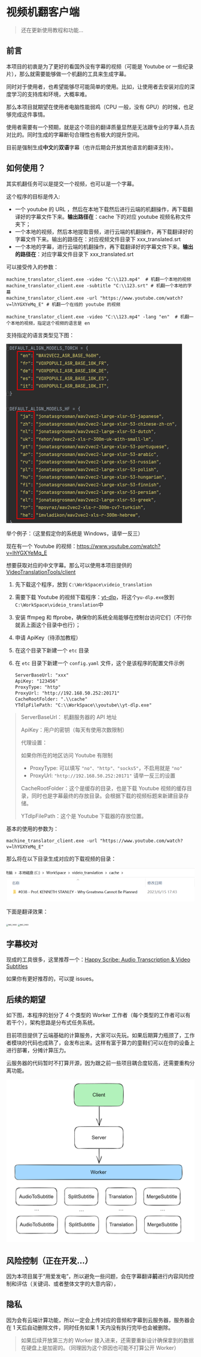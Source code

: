 # 视频机翻客户端

> 还在更新使用教程和功能...

## 前言

本项目的初衷是为了更好的看国外没有字幕的视频（可能是 Youtube or 一些纪录片），那么就需要能够做一个机翻的工具来生成字幕。

同时对于使用者，也希望能够尽可能简单的使用。比如，让使用者去安装对应的深度学习的支持库和环境，大概率难。

那么本项目就期望在使用者电脑性能弱鸡（CPU 一般，没有 GPU）的时候，也足够完成这件事情。

使用者需要有一个预期，就是这个项目的翻译质量显然是无法跟专业的字幕人员去对比的。同时生成的字幕断句合理性也有极大的提升空间。

目前是强制生成**中文**的**双语**字幕（也许后期会开放其他语言的翻译支持）。

## 如何使用？

其实机翻任务可以是提交一个视频，也可以是一个字幕。

这个程序的目标是传入:

* 一个 youtube 的 URL ，然后在本地下载然后进行云端的机翻操作，再下载翻译好的字幕文件下来。**输出路径在**：cache 下的对应 youtube 视频名称文件夹下；
* 一个本地的视频，然后本地提取音频，进行云端的机翻操作，再下载翻译好的字幕文件下来。输出的路径在：对应视频文件目录下 xxx_translated.srt
* 一个本地的字幕，进行云端的机翻操作，再下载翻译好的字幕文件下来。**输出的路径在**：对应字幕文件目录下 xxx_translated.srt

可以接受传入的参数：

```shell
machine_translator_client.exe -video "C:\\123.mp4"  # 机翻一个本地的视频
machine_translator_client.exe -subtitle "C:\\123.srt" # 机翻一个本地的字幕
machine_translator_client.exe -url "https://www.youtube.com/watch?v=lhYGXYeMq_E" # 机翻一个在线的 youtube 的视频

machine_translator_client.exe -video "C:\\123.mp4" -lang "en"  # 机翻一个本地的视频，指定这个视频的语言是 en
```

支持指定的语言类型见下图：

<img src="assets/image-20230628150858201.png" alt="image-20230628150858201" style="zoom:50%;" />



举个例子：（这里假定你的系统是 Windows，请举一反三）

现在有一个 Youtube 的视频：https://www.youtube.com/watch?v=lhYGXYeMq_E

想要获取对应的中文字幕。那么可以使用本项目提供的 [VideoTranslationTools/client](https://github.com/VideoTranslationTools/client/releases)

1. 先下载这个程序，放到 `C:\WorkSpace\videio_translation`

2. 需要下载 Youtube 的视频下载程序：[yt-dlp](https://github.com/yt-dlp/yt-dlp/releases)，将这个`yu-dlp.exe`放到`C:\WorkSpace\videio_translation`中

3. 安装 ffmpeg 和 ffprobe，确保你的系统全局能够在控制台访问它们（不行你就丢上面这个目录中也行）；

4. 申请 ApiKey（待添加教程）

5. 在这个目录下新建一个 `etc` 目录

6. 在 `etc` 目录下新建一个 `config.yaml` 文件，这个是该程序的配置文件示例

   ```
   ServerBaseUrl: "xxx"
   ApiKey: "123456"
   ProxyType: "http"
   ProxyUrl: "http://192.168.50.252:20171"
   CacheRootFolder: ".\\cache"
   YTdlpFilePath: "C:\\WorkSpace\\youtube\\yt-dlp.exe"
   ```

> ServerBaseUrl： 机翻服务器的 API 地址
>
> ApiKey：用户的密钥（每天有使用次数限制）
>
> 代理设置：
>
> 如果你所在的地区访问 Youtube 有限制
>
> * ProxyType: 可以填写 `"no"、"http"、"socks5"`，不启用就是 `"no"`
> * ProxyUrl:  `"http://192.168.50.252:20171"` 请举一反三的设置
>
> CacheRootFolder：这个是缓存的目录，也是下载 Youtube 视频的缓存目录，同时也是字幕最终的存放目录。会根据下载的视频标题来新建目录存储。
>
> YTdlpFilePath：这个是 Youtube 下载器的存放位置。

基本的使用的参数为：

```shell
machine_translator_client.exe -url "https://www.youtube.com/watch?v=lhYGXYeMq_E"
```

那么将在以下目录生成对应的下载视频的目录：

![image-20230615174406755](assets/image-20230615174406755.png)

下面是翻译效果：

<img src="assets/IMG_3468.png" alt="IMG_3468" style="zoom: 33%;" />

<img src="assets/IMG_3469.png" alt="IMG_3469" style="zoom: 33%;" />

## 字幕校对

现成的工具很多，这里推荐一个：[Happy Scribe: Audio Transcription & Video Subtitles](https://www.happyscribe.com/)

如果你有更好推荐的，可以提 issues。

## 后续的期望

如下图，本程序的划分了 4 个类型的 Worker 工作者（每个类型的工作者可以有若干个），架构思路是分布式任务系统。

目前项目提供了云端基础的计算服务，大家可以先玩。如果后期算力瓶颈了，工作者模块的代码也成熟了，会发布出来。这样有富于算力的童鞋们可以在你的设备上进行部署，分摊计算压力。

云服务器的代码暂时不打算开源，因为跟之前一些项目耦合度较高，还需要重构分离功能。

<img src="assets/image-20230616113154429.png" alt="image-20230616113154429" style="zoom:50%;" />

## 风险控制（正在开发...）

因为本项目属于“用爱发电”，所以避免一些问题，会在字幕翻译**前**进行内容风险控制和评估（关键词、或者整体文字的大意内容），

## 隐私

因为会有云端计算功能，所以一定会上传对应的音频和字幕到云服务器，服务器会在 1 天后自动删除文件，同时任务如果 1 天内没有执行完毕也会被删除。

> 如果后续开放第三方的 Worker 接入进来，还需要重新设计确保拿到的数据在硬盘上是加密的。（同理因为这个原因也可能不打算公开 Worker）
